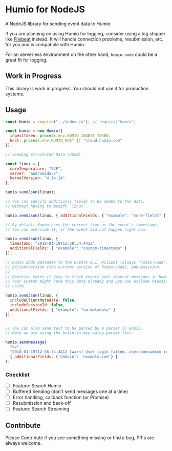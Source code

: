 # Humio for NodeJS

A NodeJS library for sending event data to Humio.

If you are planning on using Humio for logging, consider using a log shipper
like [Filebeat](https://cloud.humio.com/docs/first-time-use/index.html) instead.
It will handle connection problems, resubmission, etc. for you and is
compatible with Humio.

For an serverless environment on the other hand, `humio-node` could be a great
fit for logging.

## Work in Progress

This library is work in progress. You should not use it for production systems.

## Usage

```javascript
const Humio = require("../index.js"); // require("humio")

const humio = new Humio({
  ingestToken: process.env.HUMIO_INGEST_TOKEN,
  host: process.env.HUMIO_HOST || "cloud.humio.com"
});

// Sending Structured Data (JSON)

const linux = {
  coreTemperature: "92F",
  server: "andromida-2",
  kernelVersion: "4.14.14"
};

humio.sendJson(linux);

// You can specify additional fields to be added to the data,
// without having to modify `linux`.

humio.sendJson(linux, { additionalFields: { "example": "more-fields" } });

// By default Humio uses the current time as the event's timestamp.
// You can override it, if the event did not happen right now.

humio.sendJson(linux, {
  timestamp: "2018-01-19T12:58:34.441Z",
  additionalFields: { "example": "custom-timestamp" }
});

// Humio adds metadata to the events e.i. @client (always "humio-node"),
// @clientVersion (the current version of humio-node), and @session.
//
// @session makes it easy to track events over several messages in Humio.
// Your system might have this data already and you can exclude @session
// using

humio.sendJson(linux, {
  includeClientMetadata: false,
  includeSessionId: false,
  additionalFields: { "example": "no-metadata" }
});


// You can also send text to be parsed by a parser in Humio.
// Here we are using the build-in key-value parser (kv).

humio.sendMessage(
  "kv",
  "2018-01-19T12:58:34.441Z [warn] User login failed. username=admin ip=101.127.184.11",
  { additionalFields: {'domain': 'example.com'} }
);
```

### Checklist

- [ ] Feature: Search Humio
- [ ] Buffered Sending (don't send messages one at a time)
- [ ] Error handling, callback function (or Promise)
- [ ] Resubmission and back-off
- [ ] Feature: Search Streaming

## Contribute

Please Contribute if you see something missing or find a bug,
PR's are always welcome.
